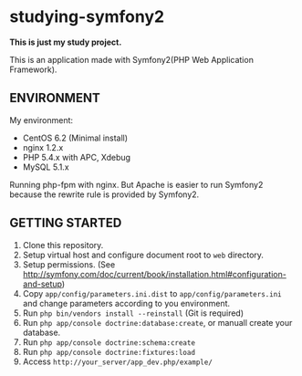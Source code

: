 studying-symfony2
=================

**This is just my study project.**

This is an application made with Symfony2(PHP Web Application Framework).


ENVIRONMENT
-----------
My environment:

- CentOS 6.2 (Minimal install)
- nginx 1.2.x
- PHP 5.4.x with APC, Xdebug
- MySQL 5.1.x

Running php-fpm with nginx.
But Apache is easier to run Symfony2 because the rewrite rule is provided by Symfony2.


GETTING STARTED
---------------

1. Clone this repository.
2. Setup virtual host and configure document root to `web` directory.
3. Setup permissions. (See http://symfony.com/doc/current/book/installation.html#configuration-and-setup)
4. Copy `app/config/parameters.ini.dist` to `app/config/parameters.ini` and change parameters according to you environment.
5. Run `php bin/vendors install --reinstall` (Git is required)
6. Run `php app/console doctrine:database:create`, or manuall create your database.
7. Run `php app/console doctrine:schema:create`
8. Run `php app/console doctrine:fixtures:load`
9. Access `http://your_server/app_dev.php/example/`
